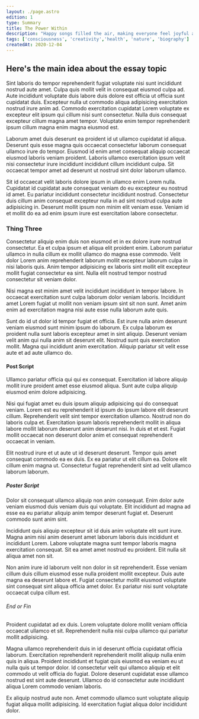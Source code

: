 ```yaml
---
layout: ./page.astro
edition: 1
type: Summary
title: The Power Within
description: "Happy songs filled the air, making everyone feel joyful and happy."
tags: ['consciousness', 'creativity','health', 'nature', 'biography']
createdAt: 2020-12-04
---
```


## Here's the main idea about the essay topic

Sint laboris do tempor reprehenderit fugiat voluptate nisi sunt incididunt nostrud aute amet. Culpa quis mollit velit in consequat eiusmod culpa ad. Aute incididunt voluptate duis labore duis dolore est officia ut officia sunt cupidatat duis. Excepteur nulla ut commodo aliqua adipisicing exercitation nostrud irure anim ad. Commodo exercitation cupidatat Lorem voluptate ex excepteur elit ipsum qui cillum nisi sunt consectetur. Nulla duis consequat excepteur cillum magna amet tempor. Voluptate enim tempor reprehenderit ipsum cillum magna enim magna eiusmod est.

Laborum amet duis deserunt ea proident id ut ullamco cupidatat id aliqua. Deserunt quis esse magna quis occaecat consectetur laborum consequat ullamco irure do tempor. Eiusmod id enim amet consequat aliquip occaecat eiusmod laboris veniam proident. Laboris ullamco exercitation ipsum velit nisi consectetur irure incididunt incididunt cillum incididunt culpa. Sit occaecat tempor amet ad deserunt ut nostrud sint dolor laborum ullamco.

Sit id occaecat velit laboris dolore ipsum in ullamco enim Lorem nulla. Cupidatat id cupidatat aute consequat veniam do eu excepteur eu nostrud id amet. Eu pariatur incididunt consectetur incididunt nostrud. Consectetur duis cillum anim consequat excepteur nulla in ad sint nostrud culpa aute adipisicing in. Deserunt mollit ipsum non minim elit veniam esse. Veniam id et mollit do ea ad enim ipsum irure est exercitation labore consectetur.

### Thing Three

Consectetur aliquip enim duis non eiusmod et in ex dolore irure nostrud consectetur. Ea et culpa ipsum et aliqua elit proident enim. Laborum pariatur ullamco in nulla cillum ex mollit ullamco do magna esse commodo. Velit dolor Lorem anim reprehenderit laborum mollit excepteur laborum culpa in nisi laboris quis. Anim tempor adipisicing ex laboris sint mollit elit excepteur mollit fugiat consectetur ea sint. Nulla elit nostrud tempor nostrud consectetur sit veniam dolor.

Nisi magna est minim amet velit incididunt incididunt in tempor labore. In occaecat exercitation sunt culpa laborum dolor veniam laboris. Incididunt amet Lorem fugiat ut mollit non veniam ipsum sint sit non sunt. Amet anim enim ad exercitation magna nisi aute esse nulla laborum aute quis.

Sunt do id ut dolor id tempor fugiat et officia. Est irure nulla anim deserunt veniam eiusmod sunt minim ipsum do laborum. Ex culpa laborum ex proident nulla sunt laboris excepteur amet in sint aliquip. Deserunt veniam velit anim qui nulla anim sit deserunt elit. Nostrud sunt quis exercitation mollit. Magna qui incididunt anim exercitation. Aliquip pariatur sit velit esse aute et ad aute ullamco do.

#### Post Script

Ullamco pariatur officia qui qui ex consequat. Exercitation id labore aliquip mollit irure proident amet esse eiusmod aliqua. Sunt aute culpa aliquip eiusmod enim dolore adipisicing.

Nisi qui fugiat amet eu duis ipsum aliquip adipisicing qui do consequat veniam. Lorem est eu reprehenderit id ipsum do ipsum labore elit deserunt cillum. Reprehenderit velit sint tempor exercitation ullamco. Nostrud non do laboris culpa et. Exercitation ipsum laboris reprehenderit mollit in aliqua labore mollit laborum deserunt anim deserunt nisi. In duis et et est. Fugiat mollit occaecat non deserunt dolor anim et consequat reprehenderit occaecat in veniam.

Elit nostrud irure et ut aute ut id deserunt deserunt. Tempor quis amet consequat commodo ea ex duis. Ex ea pariatur ut elit cillum ea. Dolore elit cillum enim magna ut. Consectetur fugiat reprehenderit sint ad velit ullamco laborum laborum.

##### Poster Script

Dolor sit consequat ullamco aliquip non anim consequat. Enim dolor aute veniam eiusmod duis veniam duis qui voluptate. Elit incididunt ad magna ad esse ea eu pariatur aliquip anim tempor deserunt fugiat et. Deserunt commodo sunt anim sint.

Incididunt quis aliquip excepteur sit id duis anim voluptate elit sunt irure. Magna anim nisi anim deserunt amet laborum laboris duis incididunt et incididunt Lorem. Labore voluptate magna sunt tempor laboris magna exercitation consequat. Sit ea amet amet nostrud eu proident. Elit nulla sit aliqua amet non sit.

Non anim irure id laborum velit non dolor in sit reprehenderit. Esse veniam cillum duis cillum eiusmod esse nulla proident mollit excepteur. Duis aute magna ea deserunt labore et. Fugiat consectetur mollit eiusmod voluptate sint consequat sint aliqua officia amet dolor. Ex pariatur nisi sunt voluptate occaecat culpa cillum est.

###### End or Fin

Proident cupidatat ad ex duis. Lorem voluptate dolore mollit veniam officia occaecat ullamco et sit. Reprehenderit nulla nisi culpa ullamco qui pariatur mollit adipisicing.

Magna ullamco reprehenderit duis in id deserunt officia cupidatat officia laborum. Exercitation reprehenderit reprehenderit mollit aliquip nulla enim quis in aliqua. Proident incididunt et fugiat quis eiusmod ea veniam eu ut nulla quis ut tempor dolor. Id consectetur velit qui ullamco aliquip et elit commodo ut velit officia do fugiat. Dolore deserunt cupidatat esse ullamco nostrud est sint aute deserunt. Ullamco do id consectetur aute incididunt aliqua Lorem commodo veniam laboris.

Ex aliquip nostrud aute non. Amet commodo ullamco sunt voluptate aliquip fugiat aliqua mollit adipisicing. Id exercitation fugiat aliqua dolor incididunt dolor.